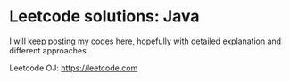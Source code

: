 # Leetcode solutions: Java


I will keep posting my codes here, hopefully with detailed explanation and different approaches.  

Leetcode OJ: <https://leetcode.com>
